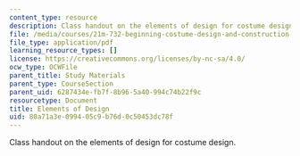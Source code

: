 ```yaml
---
content_type: resource
description: Class handout on the elements of design for costume design.
file: /media/courses/21m-732-beginning-costume-design-and-construction-fall-2008/80a71a3e099405c9b76d0c50453dc78f_design.pdf
file_type: application/pdf
learning_resource_types: []
license: https://creativecommons.org/licenses/by-nc-sa/4.0/
ocw_type: OCWFile
parent_title: Study Materials
parent_type: CourseSection
parent_uid: 6287434e-fb7f-8b96-5a40-994c74b22f9c
resourcetype: Document
title: Elements of Design
uid: 80a71a3e-0994-05c9-b76d-0c50453dc78f
---
```

Class handout on the elements of design for costume design.